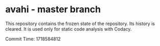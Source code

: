 # avahi - master branch

This repository contains the frozen state of the repository.
Its history is cleared. It is used only for static code
analysis with Codacy.

Commit Time: 1718584812